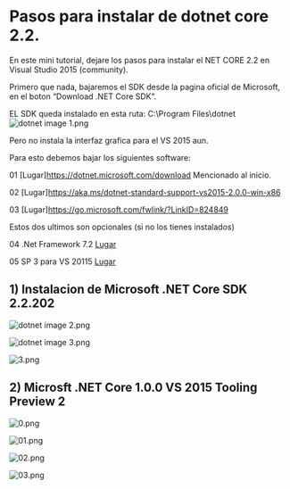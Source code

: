 # Pasos para instalar de dotnet core 2.2.
En este mini tutorial, dejare los pasos para instalar el NET CORE 2.2 en Visual Studio 2015 (community).

Primero que nada, bajaremos el SDK desde la pagina oficial de Microsoft, en el boton “Download .NET Core SDK”.

EL SDK queda instalado en esta ruta: C:\Program Files\dotnet
![dotnet image 1.png](https://tydw.files.wordpress.com/2019/04/dotnet-ruta-fisica.png)



Pero no instala la interfaz grafica para el VS 2015 aun.

Para esto debemos bajar los siguientes software:

01 [Lugar]https://dotnet.microsoft.com/download Mencionado al inicio.

02 [Lugar]https://aka.ms/dotnet-standard-support-vs2015-2.0.0-win-x86

03 [Lugar]https://go.microsoft.com/fwlink/?LinkID=824849

Estos dos ultimos son opcionales (si no los tienes instalados)

04 .Net Framework 7.2 [Lugar](https://go.microsoft.com/fwlink/?LinkId=863261&clcid=0x409)

05 SP 3 para VS 20115 [Lugar](https://go.microsoft.com/fwlink/?LinkId=691129)


## 1) **Instalacion de Microsoft .NET Core SDK 2.2.202**

 ![dotnet image 2.png](https://tydw.files.wordpress.com/2019/04/01.png)

 ![dotnet image 3.png](https://tydw.files.wordpress.com/2019/04/02.png)
 
 ![3.png](https://tydw.files.wordpress.com/2019/04/03.png)

 


 ## 2) **Microsft .NET Core 1.0.0 VS 2015 Tooling Preview 2**

 ![0.png](https://tydw.files.wordpress.com/2019/04/05.png?w=300&h=114)

 ![01.png](https://tydw.files.wordpress.com/2019/04/06.png)

 ![02.png](https://tydw.files.wordpress.com/2019/04/07.png)

 ![03.png](https://tydw.files.wordpress.com/2019/04/08.png)



